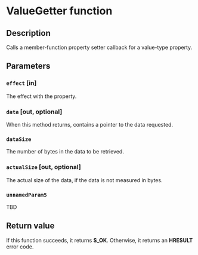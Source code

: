 # ValueGetter function

## Description

Calls a member-function property setter callback for a value-type property.

## Parameters

### `effect` [in]

The effect with the property.

### `data` [out, optional]

When this method returns, contains a pointer to the data requested.

### `dataSize`

The number of bytes in the data to be retrieved.

### `actualSize` [out, optional]

The actual size of the data, if the data is not measured in bytes.

### `unnamedParam5`

TBD

## Return value

If this function succeeds, it returns **S_OK**. Otherwise, it returns an **HRESULT** error code.